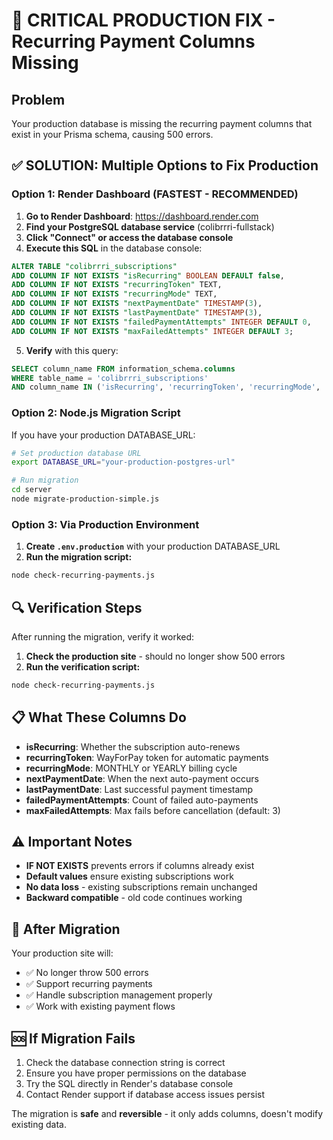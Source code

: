 # 🚨 CRITICAL PRODUCTION FIX - Recurring Payment Columns Missing

## Problem
Your production database is missing the recurring payment columns that exist in your Prisma schema, causing 500 errors.

## ✅ SOLUTION: Multiple Options to Fix Production

### **Option 1: Render Dashboard (FASTEST - RECOMMENDED)**

1. **Go to Render Dashboard**: https://dashboard.render.com
2. **Find your PostgreSQL database service** (colibrrri-fullstack)
3. **Click "Connect" or access the database console**
4. **Execute this SQL** in the database console:

```sql
ALTER TABLE "colibrrri_subscriptions" 
ADD COLUMN IF NOT EXISTS "isRecurring" BOOLEAN DEFAULT false,
ADD COLUMN IF NOT EXISTS "recurringToken" TEXT,
ADD COLUMN IF NOT EXISTS "recurringMode" TEXT,
ADD COLUMN IF NOT EXISTS "nextPaymentDate" TIMESTAMP(3),
ADD COLUMN IF NOT EXISTS "lastPaymentDate" TIMESTAMP(3),
ADD COLUMN IF NOT EXISTS "failedPaymentAttempts" INTEGER DEFAULT 0,
ADD COLUMN IF NOT EXISTS "maxFailedAttempts" INTEGER DEFAULT 3;
```

5. **Verify** with this query:
```sql
SELECT column_name FROM information_schema.columns 
WHERE table_name = 'colibrrri_subscriptions' 
AND column_name IN ('isRecurring', 'recurringToken', 'recurringMode', 'nextPaymentDate');
```

### **Option 2: Node.js Migration Script**

If you have your production DATABASE_URL:

```bash
# Set production database URL
export DATABASE_URL="your-production-postgres-url"

# Run migration
cd server
node migrate-production-simple.js
```

### **Option 3: Via Production Environment**

1. **Create `.env.production`** with your production DATABASE_URL
2. **Run the migration script:**
```bash
node check-recurring-payments.js
```

## 🔍 Verification Steps

After running the migration, verify it worked:

1. **Check the production site** - should no longer show 500 errors
2. **Run the verification script:**
```bash
node check-recurring-payments.js
```

## 📋 What These Columns Do

- **isRecurring**: Whether the subscription auto-renews
- **recurringToken**: WayForPay token for automatic payments  
- **recurringMode**: MONTHLY or YEARLY billing cycle
- **nextPaymentDate**: When the next auto-payment occurs
- **lastPaymentDate**: Last successful payment timestamp
- **failedPaymentAttempts**: Count of failed auto-payments
- **maxFailedAttempts**: Max fails before cancellation (default: 3)

## ⚠️ Important Notes

- **IF NOT EXISTS** prevents errors if columns already exist
- **Default values** ensure existing subscriptions work
- **No data loss** - existing subscriptions remain unchanged
- **Backward compatible** - old code continues working

## 🚀 After Migration

Your production site will:
- ✅ No longer throw 500 errors
- ✅ Support recurring payments
- ✅ Handle subscription management properly
- ✅ Work with existing payment flows

## 🆘 If Migration Fails

1. Check the database connection string is correct
2. Ensure you have proper permissions on the database
3. Try the SQL directly in Render's database console
4. Contact Render support if database access issues persist

The migration is **safe** and **reversible** - it only adds columns, doesn't modify existing data.